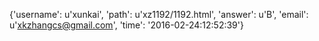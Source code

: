 {'username': u'xunkai', 'path': u'xz1192/1192.html', 'answer': u'B', 'email': u'xkzhangcs@gmail.com', 'time': '2016-02-24:12:52:39'}